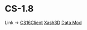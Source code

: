 # CS-1.8
Link →
[CS16Client](https://www.mediafire.com/file/d4ck9h06q1j0thv/CS-Client_.apk/file)
[Xash3D](https://www.mediafire.com/file/ter0rjtxyb03znv/Xash3D.apk/file)
[Data Mod](https://www.mediafire.com/file/xmopblxn0nx12od/_CS_18_DOD_MALONE.zip/file)
